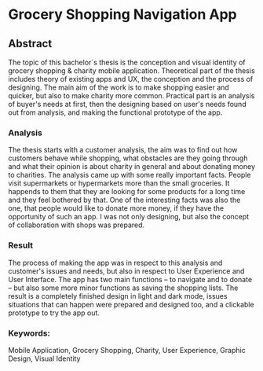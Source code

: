 <!-- Add an *optional* hero image to provide visual context. -->

# Grocery Shopping Navigation App

## Abstract
The topic of this bachelor´s thesis is the conception and visual identity of grocery shopping & charity mobile application. Theoretical part of the thesis includes theory of existing apps and UX, the conception and the process of designing. The main aim of the work is to make shopping easier and quicker, but also to make charity more common. Practical part is an analysis of buyer's needs at first, then the designing based on user's needs found out from analysis, and making the functional prototype of the app. 

### Analysis
The thesis starts with a customer analysis, the aim was to find out how customers behave while shopping, what obstacles are they going through and what their opinion is about charity in general and about donating money to charities. The analysis came up with some really important facts. People visit supermarkets or hypermarkets more than the small groceries. It happends to them that they are looking for some products for a long time and they feel bothered by that. One of the interesting facts was also the one, that people would like to donate more money, if they have the opportunity of such an app. I was not only designing, but also the concept of collaboration with shops was prepared.

### Result
The process of making the app was in respect to this analysis and customer's issues and needs, but also in respect to User Experience and User Interface. The app has two main functions – to navigate and to donate – but also some more minor functions as saving the shopping lists. The result is a completely finished design in light and dark mode, issues situations that can happen were prepared and designed too, and a clickable prototype to try the app out.

### Keywords: 
Mobile Application, Grocery Shopping, Charity, User Experience, Graphic Design, Visual Identity
